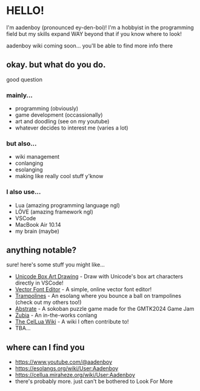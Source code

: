 # HELLO!
I'm aadenboy (pronounced ey-den-boi)! I'm a hobbyist in the programming field but my skills expand WAY beyond that if you know where to look!

aadenboy wiki coming soon... you'll be able to find more info there

## okay. but what do you do.
good question

### mainly...
  * programming (obviously)
  * game development (occassionally)
  * art and doodling (see on my youtube)
  * whatever decides to interest me (varies a lot)

### but also...
  * wiki management
  * conlanging
  * esolanging
  * making like really cool stuff y'know

### I also use...
  * Lua (amazing programming language ngl)
  * LÖVE (amazing framework ngl)
  * VSCode
  * MacBook Air 10.14
  * my brain (maybe)

## anything notable?
sure! here's some stuff you might like...

  * [Unicode Box Art Drawing](https://marketplace.visualstudio.com/items?itemName=aadenboy.box-art-draw) - Draw with Unicode's box art characters directly in VSCode!
  * [Vector Font Editor](https://aadenboy.github.io/vector-font-editor/) - A simple, online vector font editor!
  * [Trampolines](https://esolangs.org/wiki/Trampolines) - An esolang where you bounce a ball on trampolines (check out my others too!)
  * [Abstrate](https://aadenboy.itch.io/abstrate) - A sokoban puzzle game made for the GMTK2024 Game Jam
  * [Zubia](https://docs.google.com/document/d/1l_3nXIIQTy70skDrhIfcOw7wdXYe-wMdrD6xt5v00OQ/edit?usp=sharing) - An in-the-works conlang
  * [The CelLua Wiki](https://cellua.miraheze.org/wiki/Main_Page) - A wiki I often contribute to!
  * TBA...

## where can I find you
  * https://www.youtube.com/@aadenboy
  * https://esolangs.org/wiki/User:Aadenboy
  * https://cellua.miraheze.org/wiki/User:Aadenboy
  * there's probably more. just can't be bothered to Look For More
